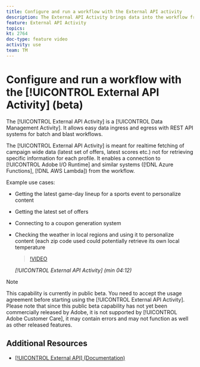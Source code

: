 ```yaml
---
title: Configure and run a workflow with the External API activity
description: The External API Activity brings data into the workflow from an external system via a REST API call. 
feature: External API Activity
topics:   
kt: 2764
doc-type: feature video
activity: use
team: TM
---
```


# Configure and run a workflow with the [!UICONTROL External API Activity] (beta)

The [!UICONTROL External API Activity] is a [!UICONTROL Data Management Activity]. It allows easy data ingress and egress with REST API systems for batch and blast workflows.

The [!UICONTROL External API Activity] is meant for realtime fetching of campaign wide data (latest set of offers, latest scores etc.) not for retrieving specific information for each profile.  It enables a connection to [!UICONTROL Adobe I/O Runtime] and similar systems ([!DNL Azure Functions], [!DNL AWS Lambda]) from the workflow.

Example use cases:

* Getting the latest game-day lineup for a sports event to personalize content
* Getting the latest set of offers
* Connecting to a coupon generation system
* Checking the weather in local regions and using it to personalize content (each zip code used could potentially retrieve its own local temperature
  
  >[!VIDEO](https://video.tv.adobe.com/v/28200/?quality=12)
  
  *[!UICONTROL External API Activity] (min 04:12)*

>[!NOTE]
>
>This capability is currently in public beta. You need to accept the usage agreement before starting using the [!UICONTROL External API Activity]. Please note that since this public
>beta capability has not yet been commercially released by Adobe, it is not supported by [!UICONTROL Adobe Customer Care], it may contain errors and may not function as well as other released features.
>

## Additional Resources

* [[!UICONTROL External API] (Documentation)](https://docs.adobe.com/content/help/en/campaign-standard/using/managing-processes-and-data/data-management-activities/external-api.html)
  